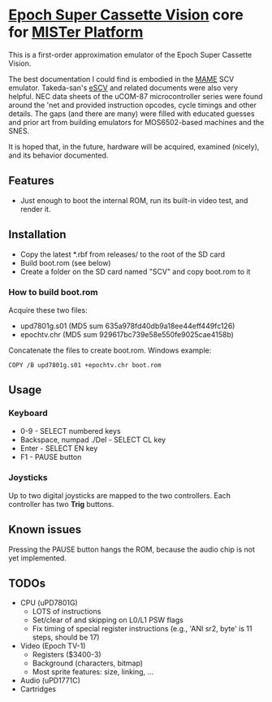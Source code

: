 # [Epoch Super Cassette Vision](https://en.wikipedia.org/wiki/Super_Cassette_Vision) core for [MISTer Platform](https://github.com/MiSTer-devel/Main_MiSTer/wiki)

This is a first-order approximation emulator of the Epoch Super Cassette Vision.

The best documentation I could find is embodied in the [MAME](https://www.mamedev.org) SCV emulator. Takeda-san's [eSCV](http://takeda-toshiya.my.coocan.jp/scv/index.html) and related documents were also very helpful. NEC data sheets of the uCOM-87 microcontroller series were found around the 'net and provided instruction opcodes, cycle timings and other details. The gaps (and there are many) were filled with educated guesses and prior art from building emulators for MOS6502-based machines and the SNES.

It is hoped that, in the future, hardware will be acquired, examined (nicely), and its behavior documented.

## Features
- Just enough to boot the internal ROM, run its built-in video test, and render it.

## Installation
- Copy the latest *.rbf from releases/ to the root of the SD card
- Build boot.rom (see below)
- Create a folder on the SD card named "SCV" and copy boot.rom to it

### How to build boot.rom
Acquire these two files:
- upd7801g.s01 (MD5 sum 635a978fd40db9a18ee44eff449fc126)
- epochtv.chr (MD5 sum 929617bc739e58e550fe9025cae4158b)

Concatenate the files to create boot.rom. Windows example:

`COPY /B upd7801g.s01 +epochtv.chr boot.rom`


## Usage

### Keyboard
* 0-9 - SELECT numbered keys
* Backspace, numpad ./Del - SELECT CL key
* Enter - SELECT EN key
* F1 - PAUSE button

### Joysticks
Up to two digital joysticks are mapped to the two controllers. Each controller has two **Trig** buttons.


## Known issues
Pressing the PAUSE button hangs the ROM, because the audio chip is not yet implemented.

## TODOs
- CPU (uPD7801G)
  - LOTS of instructions
  - Set/clear of and skipping on L0/L1 PSW flags
  - Fix timing of special register instructions (e.g., 'ANI sr2, byte' is 11 steps, should be 17)
- Video (Epoch TV-1)
  - Registers ($3400-3)
  - Background (characters, bitmap)
  - Most sprite features: size, linking, ...
- Audio (uPD1771C)
- Cartridges
